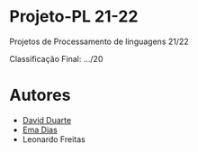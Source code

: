 # Projeto-PL 21-22

Projetos de Processamento de linguagens 21/22

Classificação Final: .../20


# Autores

- [David Duarte](https://github.com/DvdDuarte)
- [Ema Dias](https://github.com/emadias)
- Leonardo Freitas
